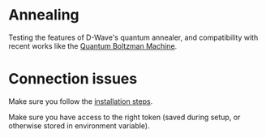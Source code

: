 # Annealing
Testing the features of D-Wave's quantum annealer, and compatibility with recent works like the [Quantum Boltzman Machine](https://journals.aps.org/prx/abstract/10.1103/PhysRevX.8.021050). 


# Connection issues

Make sure you follow the [installation steps](https://docs.ocean.dwavesys.com/en/latest/overview/install.html). 

Make sure you have access to the right token (saved during setup, or otherwise stored in environment variable). 


